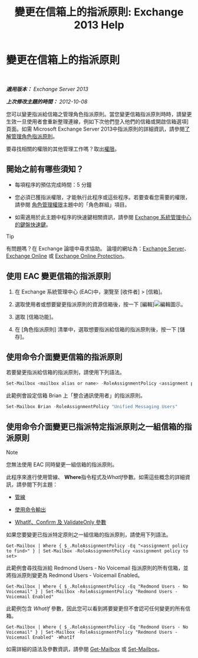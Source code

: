 ﻿---
title: '變更在信箱上的指派原則: Exchange 2013 Help'
TOCTitle: 變更在信箱上的指派原則
ms:assetid: 011690a5-233a-4c03-8842-92276f899a89
ms:mtpsurl: https://technet.microsoft.com/zh-tw/library/Dd638076(v=EXCHG.150)
ms:contentKeyID: 50472452
ms.date: 05/21/2018
mtps_version: v=EXCHG.150
ms.translationtype: MT
---

# 變更在信箱上的指派原則

 

_**適用版本：** Exchange Server 2013_

_**上次修改主題的時間：** 2012-10-08_

您可以變更指派給信箱之管理角色指派原則。當您變更信箱指派原則時時，請變更生效一旦使用者會重新整理連線，例如下次他們登入他們的信箱或開啟信箱選項\] 頁面。如需 Microsoft Exchange Server 2013中指派原則的詳細資訊，請參閱[了解管理角色指派原則](understanding-management-role-assignment-policies-exchange-2013-help.md)。

要尋找相關的權限的其他管理工作嗎？取出[權限](permissions-exchange-2013-help.md)。

## 開始之前有哪些須知？

  - 每項程序的預估完成時間：5 分鐘

  - 您必須已獲指派權限，才能執行此程序或這些程序。若要查看您需要的權限，請參閱 [角色管理權限](role-management-permissions-exchange-2013-help.md)主題中的「角色群組」項目。

  - 如需適用於此主題中程序的快速鍵相關資訊，請參閱 [Exchange 系統管理中心的鍵盤快速鍵](keyboard-shortcuts-in-the-exchange-admin-center-exchange-online-protection-help.md)。


> [!TIP]  
> 有問題嗎？在 Exchange 論壇中尋求協助。 論壇的網址為：<a href="https://go.microsoft.com/fwlink/p/?linkid=60612">Exchange Server</a>、 <a href="https://go.microsoft.com/fwlink/p/?linkid=267542">Exchange Online</a> 或 <a href="https://go.microsoft.com/fwlink/p/?linkid=285351">Exchange Online Protection</a>。




## 使用 EAC 變更信箱的指派原則

1.  在 Exchange 系統管理中心 (EAC)中，瀏覽至 \[收件者\] \> \[信箱\]。

2.  選取使用者或想要變更指派原則的資源信箱後，按一下 \[編輯\]![編輯圖示](images/JJ218640.6f53ccb2-1f13-4c02-bea0-30690e6ea71d(EXCHG.150).gif "編輯圖示")。

3.  選取 \[信箱功能\]。

4.  在 \[角色指派原則\] 清單中，選取想要指派給信箱的指派原則後，按一下 \[儲存\]。

## 使用命令介面變更信箱的指派原則

若要變更指派給信箱的指派原則，請使用下列語法。

```powershell
Set-Mailbox <mailbox alias or name> -RoleAssignmentPolicy <assignment policy>
```

此範例會設定信箱 Brian 上「整合通訊使用者」的指派原則。

```powershell
Set-Mailbox Brian -RoleAssignmentPolicy "Unified Messaging Users"
```

## 使用命令介面變更已指派特定指派原則之一組信箱的指派原則


> [!NOTE]  
> 您無法使用 EAC 同時變更一組信箱的指派原則。




此程序來進行使用管線、 **Where**指令程式及*WhatIf*參數。如需這些概念的詳細資訊，請參閱下列主題：

  - [管線](https://technet.microsoft.com/zh-tw/library/aa998260\(v=exchg.150\))

  - [使用命令輸出](working-with-command-output-exchange-2013-help.md)

  - [WhatIf、Confirm 及 ValidateOnly 參數](whatif-confirm-and-validateonly-switches-exchange-2013-help.md)

如果您要變更已指派特定原則之一組信箱的指派原則，請使用下列語法。

    Get-Mailbox | Where { $_.RoleAssignmentPolicy -Eq "<assignment policy to find>" } | Set-Mailbox -RoleAssignmentPolicy <assignment policy to set>

此範例會尋找指派給 Redmond Users - No Voicemail 指派原則的所有信箱，並將指派原則變更為 Redmond Users - Voicemail Enabled。

    Get-Mailbox | Where { $_.RoleAssignmentPolicy -Eq "Redmond Users - No Voicemail" } | Set-Mailbox -RoleAssignmentPolicy "Redmond Users - Voicemail Enabled"

此範例包含 *WhatIf* 參數，因此您可以看到將要變更但不會認可任何變更的所有信箱。

    Get-Mailbox | Where { $_.RoleAssignmentPolicy -Eq "Redmond Users - No Voicemail" } | Set-Mailbox -RoleAssignmentPolicy "Redmond Users - Voicemail Enabled" -WhatIf

如需詳細的語法及參數資訊，請參閱 [Get-Mailbox](https://technet.microsoft.com/zh-tw/library/bb123685\(v=exchg.150\)) 或 [Set-Mailbox](https://technet.microsoft.com/zh-tw/library/bb123981\(v=exchg.150\))。

